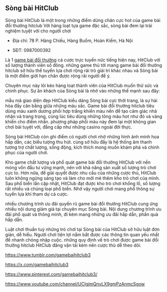 ## Sòng bài HitClub

Sòng bài HitClub là một trong những điểm dừng chân cực hot của game bài đổi thưởng hitclub Với hàng loạt tựa game đặc sắc, sòng bài đem lại trải nghiệm tuyệt vời cho người chơi

- Địa chỉ: 78 P. Hàng Chiếu, Hàng Buồm, Hoàn Kiếm, Hà Nội

- SĐT: 0987000392

Là 1 [game bài đổi thưởng](https://hitclubgame.art/game-bai/) cá cược trực tuyến nức tiếng hiện nay, HitClub với số lượng thành viên số đông. những game thủ tới mang game bài đổi thưởng hitclub sở hữu thể tuyển lựa chơi rộng rãi trò giải trí khác nhau và Sòng bài là một điểm giới hạn chân được rộng rãi người để ý.

Chuyên mục này lôi kéo hàng loạt thành viên của HitClub muốn thử sức và chinh phục. Sự ăn khách của Sòng bài là nhờ vào những thế mạnh sau đây:

mẫu mã giao diện đẹp
HitClub kiểu dáng Sòng bài cực thời trang, là sự hài hòa đầy cân bằng giữa những màu sắc. Game bài đổi thưởng hitclub tiêu dùng màu xanh dương phối hợp trắng khiến màu nền để tạo cảm giác nhã nhặn và trang trọng, cùng lúc tiêu dùng những tông màu hot như đỏ và vàng khiến cho điểm nhấn. phương pháp phối màu này đem lại một không gian chơi bài tuyệt vời, đẳng cấp như những casino ngoài đời thực.

Sòng bài HitClub còn ghi điểm có người chơi nhờ những hình ảnh minh họa hấp dẫn, các biểu tượng thu hút. cùng sở hữu đấy là hệ thống âm thanh tương trợ chất lượng, sống động, kích thích mong muốn khám phá và chinh phục của người chơi.

Kho game chất lượng và phổ quát
game bài đổi thưởng HitClub với nền móng vốn đầu tư vững mạnh, nên với khả năng sản xuất số lượng trò chơi cực to. Hơn nữa, để giải quyết được nhu cầu của những cược thủ, HitClub luôn không ngừng sáng tạo và làm cho mới mẻ thêm kho trò chơi của mình. Sau phổ biến lần cập nhật, HitClub đạt được kho trò chơi khổng lồ, số lượng rất nhiều và chủng loại phổ biến. Nhờ vậy người chơi mang phổ thông sự tuyển lựa khi tham dự cá cược.

nhiều chương trình ưu đãi quyến rũ
game bài đổi thưởng HitClub cung ứng nhiều nội dung giảm giá tại chuyên mục Sòng bài. Nội dung chương trình ưu đãi phổ quát và thông minh, đi kèm mang những ưu đãi hấp dẫn, phần quà hấp dẫn.

Luật chơi thuần tuý
những trò chơi tại Sòng bài của HitClub sở hữu luật đơn giản, dễ hiểu. Người chơi tiện lợi nắm bắt được các thông tin quan yếu nhất để nhanh chóng nhập cuộc. những quy định về trò chơi được game bài đổi thưởng hitclub HitClub đăng vận tải kèm nên cược thủ dễ theo dõi.

https://www.tumblr.com/gamebaihitclub3

https://x.com/gamebaihitclub3

https://www.pinterest.com/gamebaihitclub3/

https://www.youtube.com/channel/UClgjmQnvLX9gmPzAnmcSgow
